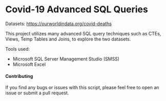 # Covid-19 Advanced SQL Queries

Datasets: https://ourworldindata.org/covid-deaths

This project utilizes many advanced SQL query techniques such as CTEs, Views, Temp Tables and Joins, to explore the two datasets. 

Tools used:
- Microsoft SQL Server Management Studio (SMSS)
- Microsoft Excel 

#### Contributing
If you find any bugs or issues with this script, please feel free to open an issue or submit a pull request.
